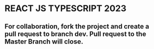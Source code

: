 # REACT JS TYPESCRIPT 2023
## For collaboration, fork the project and create a pull request to branch dev. Pull request to the Master Branch will close.

